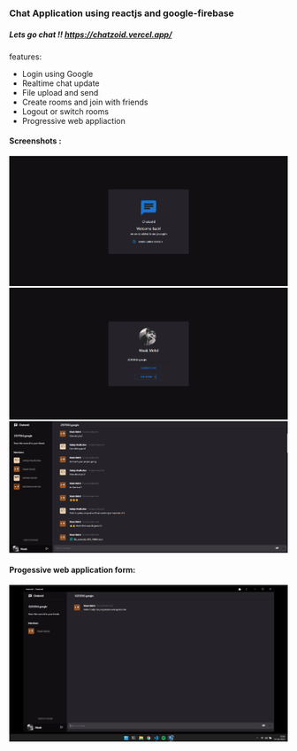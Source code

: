 ### Chat Application using reactjs and google-firebase
##### Lets go chat !! https://chatzoid.vercel.app/
features:
- Login using Google
- Realtime chat update
- File upload and send
- Create rooms and join with friends
- Logout or switch rooms
- Progressive web appliaction

#### Screenshots : 
<img src="./images/2.png">
<img src="./images/3.png">
<img src="./images/1.png">
<br/>


#### Progessive web application form:
<img src="./images/pwaD.png">
